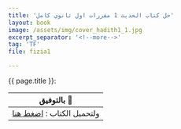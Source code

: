 ```yaml
---
title: 'حل كتاب الحديث 1 مقررات اول ثانوي كامل'
layout: book
image: /assets/img/cover_hadith1_1.jpg
excerpt_separator: '<!--more-->'
tag: 'TF'
file: fizia1

---
```


{{ page.title }}<!--more-->:

| بالتوفيق :clap:   |
| ------------  |
| ولتحميل الكتاب  : <a href="/assets/files/{{ page.file }}.pdf" download >اضغط هنا</a>  |


<!--<div class="url">/assets/files/{{ page.file }}.pdf</div>-->

